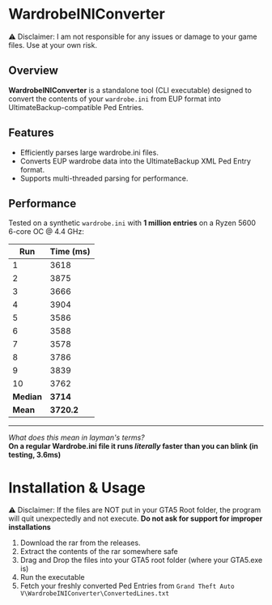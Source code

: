 # WardrobeINIConverter
⚠️ Disclaimer:
I am not responsible for any issues or damage to your game files. Use at your own risk.

## Overview

**WardrobeINIConverter** is a standalone tool (CLI executable) designed to convert the contents of your `wardrobe.ini` from EUP format into UltimateBackup-compatible Ped Entries.

## Features
- Efficiently parses large wardrobe.ini files.
- Converts EUP wardrobe data into the UltimateBackup XML Ped Entry format.
- Supports multi-threaded parsing for performance.

## Performance

Tested on a synthetic `wardrobe.ini` with **1 million entries** on a Ryzen 5600 6-core OC @ 4.4 GHz:

| Run        | Time (ms)  |
| ---------- | ---------- |
| 1          | 3618       |
| 2          | 3875       |
| 3          | 3666       |
| 4          | 3904       |
| 5          | 3586       |
| 6          | 3588       |
| 7          | 3578       |
| 8          | 3786       |
| 9          | 3839       |
| 10         | 3762       |
| **Median** | **3714**   |
| **Mean**   | **3720.2** |
---
*What does this mean in layman's terms?*</br>
**On a regular Wardrobe.ini file it runs *literally* faster than you can blink (in testing, 3.6ms)**

# Installation & Usage
⚠️ Disclaimer:
If the files are NOT put in your GTA5 Root folder, the program will quit unexpectedly and not execute. **Do not ask for support for improper installations**
1. Download the rar from the releases.
2. Extract the contents of the rar somewhere safe
3. Drag and Drop the files into your GTA5 root folder (where your GTA5.exe is)
4. Run the executable
5. Fetch your freshly converted Ped Entries from `Grand Theft Auto V\WardrobeINIConverter\ConvertedLines.txt`
